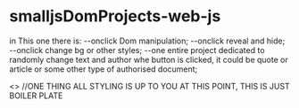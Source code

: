 # smalljsDomProjects-web-js
in This one there is:
--onclick Dom manipulation;
  --onclick reveal and hide;
  --onclick change bg or other styles;
--one entire project dedicated to randomly change text and author whe button is clicked, 
  it could be quote or article or some other type of authorised document;


<<DISCLAIMER>>
  //ONE THING ALL STYLING IS UP TO YOU AT THIS POINT, THIS IS JUST BOILER PLATE
